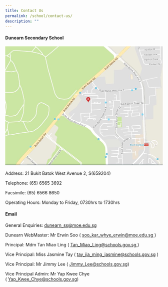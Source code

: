 ```yaml
---
title: Contact Us
permalink: /school/contact-us/
description: ""
---
```

<h4>Dunearn Secondary School</h4>
<img src="/images/contactus.jpeg">
<p>Address:&nbsp;21 Bukit Batok West Avenue 2, S(659204)</p>
<p>Telephone: (65) 6565 3692</p>
<p>Facsimile: (65) 6566 8650</p>
<p>Operating Hours: Monday to Friday, 0730hrs to 1730hrs</p>
<h4>Email</h4>
<p>General Enquiries:&nbsp;<a href="mailto:dunearn_ss@moe.edu.sg" target="">dunearn_ss@moe.edu.sg</a></p>
<p>Dunearn WebMaster: Mr Erwin Soo (&nbsp;<a href="mailto:soo_kar_whye_erwin@moe.edu.sg" target="">soo_kar_whye_erwin@moe.edu.sg&nbsp;</a>)</p>
<p>Principal: Mdm Tan Miao Ling (&nbsp;<a href="mailto:Tan_Miao_Ling@schools.gov.sg" target="">Tan_Miao_Ling@schools.gov.sg&nbsp;</a>)</p>
<p>Vice Principal: Miss Jasmine Tay (&nbsp;<a href="mailto:tay_jia_ming_jasmine@schools.gov.sg" target="">tay_jia_ming_jasmine@schools.gov.sg</a> )</p>
<p>Vice Principal: Mr Jimmy Lee (&nbsp;<a href="mailto:Jimmy_Lee@schools.gov.sg" target="">Jimmy_Lee@schools.gov.sg</a>)</p>
<p>Vice Principal Admin: Mr Yap Kwee Chye (&nbsp;<a href="mailto:Yap_Kwee_Chye@schools.gov.sg" target="">Yap_Kwee_Chye@schools.gov.sg</a>)</p>